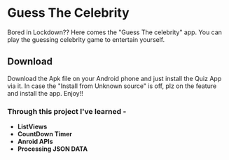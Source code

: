 # Guess The Celebrity

Bored in Lockdown??
Here comes the "Guess The celebrity" app. You can play the guessing celebrity game to entertain yourself.

## Download
Download the Apk file on your Android phone and just install the Quiz App via it. In case the "Install from Unknown source" is off, plz on the feature and install the app. Enjoy!!

### Through this project I've learned -
* **ListViews**
* **CountDown Timer**
* **Anroid APIs**
* **Processing JSON DATA**
